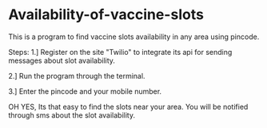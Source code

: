 # Availability-of-vaccine-slots
This is a program to find vaccine slots availability in any area using pincode.

Steps: 
1.] Register on the site "Twilio" to integrate its api for sending messages about slot availability.

2.] Run the program through the terminal.

3.] Enter the pincode and your mobile number.

OH YES, Its that easy to find the slots near your area. You will be notified through sms about the slot availability.
